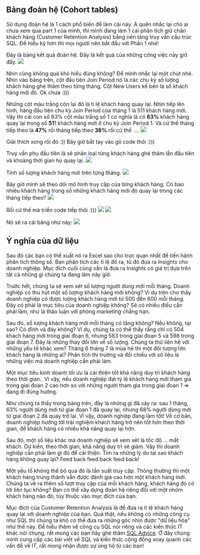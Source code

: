 ## Bảng đoàn hệ (Cohort tables)
Sử dụng đoàn hệ là 1 cách phổ biến để làm cái này. À quên nhắc lại cho ai chưa xem qua part 1 của mình, thì mình đang làm 1 cái phân tích giữ chân khách hàng (Customer Retention Analysis) bằng nền tảng truy vấn cấu trúc SQL. Để hiểu kỹ hơn thì mọi người nên bắt đầu với Phần 1 nhé!

Đây là bảng kết quả đoàn hệ. Đây là kết quả của những công việc nãy giờ đấy.
![](https://images.viblo.asia/89e49496-5eac-46d0-b110-b6c9ab01bb68.JPG)

Nhìn cũng không quá khó hiểu đúng không? Để mình nhắc lại một chút nhé. Nhìn vào bảng trên, cột đầu tiên Join Period nó là các chu kỳ số lượng khách hàng ghé thăm theo từng tháng. Cột New Users kế bên là số khách hàng mới đó. Ok chưa :)))

Những cột màu trắng còn lại đó là tỉ lệ khách hàng quay lại. Nhìn tiếp lên hình, hàng đầu tiên chu kỳ Join Period của tháng 1 là 511 khách hàng mới. Vậy thì cái con số 63% cột màu trắng số 1 có nghĩa là có **63%** khách hàng quay lại trong số  **51**1 khách hàng mới ở chu kỳ Join Period 1. Và cứ thế tháng tiếp theo là **47%** rồi tháng tiếp theo **38%** rồi cứ thế ....
![](https://images.viblo.asia/60a37aa4-6d04-43a2-8217-31e056a27b6c.JPG)

Giải thích xong rồi đó :)) Bây giờ bắt tay vào gõ code thôi :)))

Truy vấn phụ đầu tiên là sẽ phân loại từng khách hàng ghé thăm lần đầu tiên và khoảng thời gian họ quay lại.
![](https://images.viblo.asia/ab372a46-d23c-4ea9-b132-6adc2ff0fc99.JPG)

Tính số lượng khách hàng mới trên từng tháng.
![](https://images.viblo.asia/209d1a64-b551-4cd7-ab1e-6ff951a86876.JPG)

Bây giờ mình sẽ theo dõi mô hình truy cập của từng khách hàng. Có bao nhiêu khách hàng trong số những khách hàng mới đó quay lại trong các tháng tiếp theo? 
![](https://images.viblo.asia/475b00af-8901-470d-a5c8-1ff1faf2a5eb.JPG)

Rồi cứ thế mà triển code tiếp thôi :))) 
![](https://images.viblo.asia/2506804e-5df9-4a18-97f9-bcdbd0f7d968.JPG)
![](https://images.viblo.asia/eb3a9b5c-b76f-4447-9d5d-9049faa91560.JPG)

Nó sẽ ra cái bảng như này:
![](https://images.viblo.asia/1b723a61-bce1-41fa-8845-eb2bec904a12.JPG)

## Ý nghĩa của dữ liệu
Sau đó các bạn có thể xuất nó ra Excel sao cho trực quan nhất để tiến hành phân tích thông số. Bạn phân tích các tỉ lệ đó ra, từ đó đưa ra Insights cho doanh nghiệp. Mục đích cuối cùng vẫn là đưa ra Insights có giá trị dựa trên tất cả những gì chúng ta đang làm nãy giờ. 

Trước hết, chúng ta sẽ xem xét số lượng người dùng mới mỗi tháng. Doanh nghiệp có thu hút một số lượng khách hàng mới không? Ví dụ trên cho thấy doanh nghiệp có được lượng khách hàng mới từ 500 đến 600 mỗi tháng. Đây có phải là mục tiêu của doanh nghiệp không? Sẽ có nhiều điều cần phải làm, như là thảo luận với phòng marketing chẳng hạn.

Sau đó, số lượng khách hàng mới mỗi tháng có tăng không? Nếu không, tại sao? Có đỉnh và đáy không? Ví dụ, chúng ta có thể thấy rằng chỉ có 504 khách hàng mới trong giai đoạn 6, nhưng 583 trong giai đoạn 5 và 598 trong giai đoạn 7. Đây là những thay đổi lớn về số lượng. Chúng ta thử liên hệ với những yếu tố khác xem? Tháng 6 tháng 7 là mùa hè thì một đối tượng lớn khách hàng là những ai? Phân tích thị trường và đối chiếu với số liệu là những việc mà doanh nghiệp cần phải làm. 

Một mục tiêu kinh doanh tối ưu là cải thiện tốt khả năng duy trì khách hàng theo thời gian.. Vì vậy, nếu doanh nghiệp đạt tỷ lệ khách hàng mới tham gia trong giai đoạn 2 cao hơn so với những người tham gia trong giai đoạn 1 => đang đi đúng hướng.

Như chúng ta thấy trong bảng trên, đây là những gì đã xảy ra: sau 1 tháng, 63% người dùng mới từ giai đoạn 1 đã quay lại, nhưng 68% người dùng mới từ giai đoạn 2 đã quay trở lại. Vì vậy, doanh nghiệp đang làm tốt! Về cơ bản, doanh nghiệp hướng tới trải nghiệm khách hàng trở nên tốt hơn theo thời gian, để khách hàng có nhiều khả năng quay lại hơn.

Sau đó, một số liệu khác mà doanh nghiệp sẽ xem xét là tốc độ ... mất khách. Dự kiến, theo thời gian, khả năng duy trì sẽ giảm. Vậy thì doanh nghiệp cần phải làm gì đó để cải thiện. Tìm ra những lý do tại sao khách hàng không quay lại? Feed back feed back feed back! 

Một yếu tố không thể bỏ qua đó là tần suất truy cập. Thông thường thì một khách hàng trung thành vẫn được đánh giá cao hơn một khách hàng mới. Chúng ta vẽ ra thêm số lượt truy cập của mỗi khách hàng, khách hàng đó có tới liên tục không? Bạn có thể xây dựng đoàn hệ riêng đối với một nhóm khách hàng nào đó, tùy thuộc vào mục đích của bạn.

Mục đích của Customer Retention Analysis là để đưa ra tỉ lệ khách hàng quay lại với doanh nghiệp của bạn. Quả thật, nếu không có những công cụ như SQL thì chúng ta khó có thể đưa ra những góc nhìn được "dữ liệu hóa" như thế này. Để hiểu thêm về công cụ SQL nói riêng và các kiến thức IT khác nói chung, rất mong các bạn hãy ghé thăm [SQL Advice](http://sqladvice.com/). Ở đây chúng mình cung cấp các bài viết về SQL và kiến thức cộng đồng xoay quanh các vấn đề về IT, rất mong nhận được sự ủng hộ từ các bạn!